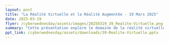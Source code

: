 ```yaml
---
layout: post
title: "La Réalité Virtuelle et la Réalité Augmentée - 19 Mars 2025"
date: 2025-03-19
flyer: /cyberwednesday/assets/images/20250319_39_Realite-Virtuelle.png
summary: "Cette présentation explore le domaine de la réalité virtuelle (RV) et de la réalité augmentée (RA), soulignant leur développement historique depuis les premières idées et concepts jusqu'aux systèmes immersifs modernes. Elle aborde les technologies sous-jacentes de la RV et de la RA, leurs applications dans divers secteurs comme le jeu, la formation, le militaire, le marketing et l'éducation, ainsi que les défis liés à leur adoption et les développements futurs possibles dans notre vie quotidienne."
ppt_link: /cyberwednesday/assets/downloads/39-Realite-Virtuelle.pptx
---
```


